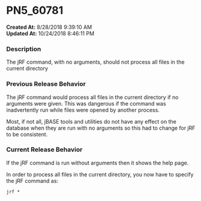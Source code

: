 # PN5_60781

**Created At:** 8/28/2018 9:39:10 AM  
**Updated At:** 10/24/2018 8:46:11 PM  


### Description

The jRF command, with no arguments, should not process all files in the current directory



### Previous Release Behavior

The jRF command would process all files in the current directory if no arguments were given. This was dangerous if the command was inadvertently run while files were opened by another process.

Most, if not all, jBASE tools and utilities do not have any effect on the database when they are run with no arguments so this had to change for jRF to be consistent.



### Current Release Behavior

If the jRF command is run without arguments then it shows the help page.

In order to process all files in the current directory, you now have to specify the jRF command as:

```
jrf *
```
